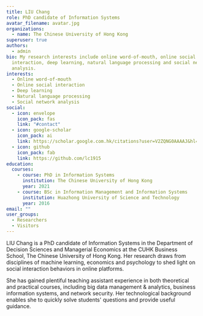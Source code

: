 ```yaml
---
title: LIU Chang
role: PhD candidate of Information Systems
avatar_filename: avatar.jpg
organizations:
  - name: The Chinese University of Hong Kong
superuser: true
authors:
  - admin
bio: My research interests include online word-of-mouth, online social
  interaction, deep learning, natural language processing and social network
  analysis.
interests:
  - Online word-of-mouth
  - Online social interaction
  - Deep learning
  - Natural language processing
  - Social network analysis
social:
  - icon: envelope
    icon_pack: fas
    link: "#contact"
  - icon: google-scholar
    icon_pack: ai
    link: https://scholar.google.com.hk/citations?user=V2ZQNG0AAAAJ&hl=en
  - icon: github
    icon_pack: fab
    link: https://github.com/lc1915
education:
  courses:
    - course: PhD in Information Systems
      institution: The Chinese University of Hong Kong
      year: 2021
    - course: BSc in Information Management and Information Systems
      institution: Huazhong University of Science and Technology
      year: 2016
email: ""
user_groups:
  - Researchers
  - Visitors
---
```

LIU Chang is a PhD candidate of Information Systems in the Department of Decision Sciences and Managerial Economics at the CUHK Business School, The Chinese University of Hong Kong. Her research draws from disciplines of machine learning, economics and psychology to shed light on social interaction behaviors in online platforms.

She has gained plentiful teaching assistant experience in both theoretical and practical courses, including big data management & analytics, business information systems, and network security. Her technological background enables she to quickly solve students' questions and provide useful guidance. 
